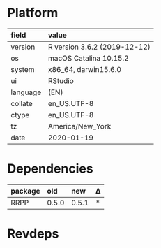 # Platform

|field    |value                        |
|:--------|:----------------------------|
|version  |R version 3.6.2 (2019-12-12) |
|os       |macOS Catalina 10.15.2       |
|system   |x86_64, darwin15.6.0         |
|ui       |RStudio                      |
|language |(EN)                         |
|collate  |en_US.UTF-8                  |
|ctype    |en_US.UTF-8                  |
|tz       |America/New_York             |
|date     |2020-01-19                   |

# Dependencies

|package |old   |new   |Δ  |
|:-------|:-----|:-----|:--|
|RRPP    |0.5.0 |0.5.1 |*  |

# Revdeps

